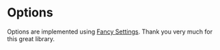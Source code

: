 # Options

Options are implemented using [Fancy Settings](https://github.com/frankkohlhepp/fancy-settings). Thank you very much for this great library. 
